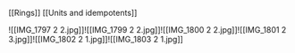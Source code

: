 [[Rings]]
[[Units and idempotents]]

![[IMG_1797 2 2.jpg]]![[IMG_1799 2 2.jpg]]![[IMG_1800 2 2.jpg]]![[IMG_1801 2 3.jpg]]![[IMG_1802 2 1.jpg]]![[IMG_1803 2 1.jpg]]
